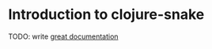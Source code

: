 # Introduction to clojure-snake

TODO: write [great documentation](http://jacobian.org/writing/what-to-write/)

